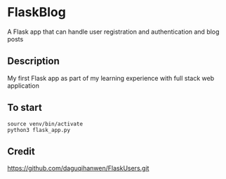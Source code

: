 # FlaskBlog
A Flask app that can handle user registration and authentication and blog posts

## Description
My first Flask app as part of my learning experience with full stack web application

## To start

```
source venv/bin/activate
python3 flask_app.py
```
## Credit
https://github.com/daguqihanwen/FlaskUsers.git
